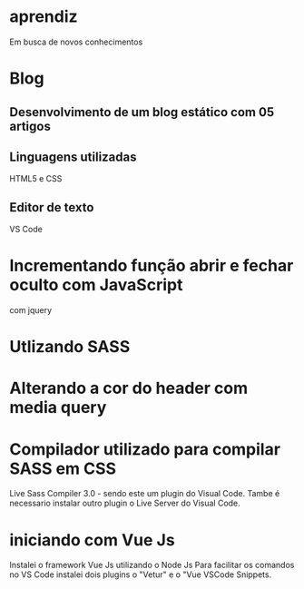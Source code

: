 # aprendiz
 Em busca de novos conhecimentos

# Blog
## Desenvolvimento de um blog estático com 05 artigos 

## Linguagens utilizadas
HTML5 e CSS

## Editor de texto
VS  Code

# Incrementando  função  abrir e fechar oculto com JavaScript
com jquery

#  Utlizando SASS 

# Alterando a cor do  header  com media  query

# Compilador utilizado para compilar SASS em CSS
Live Sass Compiler 3.0  - sendo este um plugin  do Visual  Code. Tambe é necessario  instalar  outro plugin o  Live Server  do Visual Code.

# iniciando com Vue Js
Instalei o framework Vue Js utilizando o Node Js
Para facilitar os comandos no VS Code instalei dois plugins  o "Vetur" e o "Vue VSCode Snippets.



